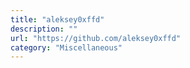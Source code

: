 ```yaml
---
title: "aleksey0xffd"
description: ""
url: "https://github.com/aleksey0xffd"
category: "Miscellaneous"
---
```

